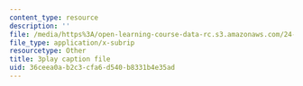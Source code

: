 ```yaml
---
content_type: resource
description: ''
file: /media/https%3A/open-learning-course-data-rc.s3.amazonaws.com/24-912-black-matters-introduction-to-black-studies-spring-2017/36ceea0ab2c3cfa6d540b8331b4e35ad_-SUNntP3dWo.srt
file_type: application/x-subrip
resourcetype: Other
title: 3play caption file
uid: 36ceea0a-b2c3-cfa6-d540-b8331b4e35ad
---
```

